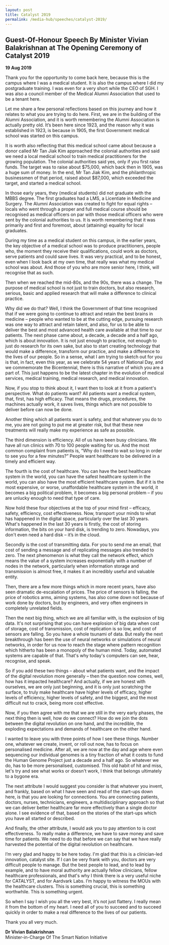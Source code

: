 ```yaml
---
layout: post
title: Catalyst 2019
permalink: /media-hub/speeches/catalyst-2019/
---
```

## Guest-Of-Honour Speech By Minister Vivian Balakrishnan at The Opening Ceremony of Catalyst 2019

**19 Aug 2019**

Thank you for the opportunity to come back here, because this is the campus where I was a medical student. It is also the campus where I did my postgraduate training. I was even for a very short while the CEO of SGH. I was also a council member of the Medical Alumni Association that used to be a tenant here.

Let me share a few personal reflections based on this journey and how it relates to what you are trying to do here. First, we are in the building of the Alumni Association, and it is worth remembering the Alumni Association is actually pretty old. It’s been here since 1923, and the reason why it was established in 1923, is because in 1905, the first Government medical school was started on this campus.

It is worth also reflecting that this medical school came about because a donor called Mr Tan Jiak Kim approached the colonial authorities and said we need a local medical school to train medical practitioners for the growing population. The colonial authorities said yes, only if you first raise funds. The target was to raise about $75,000, which back then in 1905, was a huge sum of money. In the end, Mr Tan Jiak Kim, and the philanthropic businessmen of that period, raised about $87,000, which exceeded the target, and started a medical school.

In those early years, they (medical students) did not graduate with the MBBS degree. The first graduates had a LMS, a Licentiate in Medicine and Surgery. The Alumni Association was created to fight for equal rights – locals who went through a proper and full medical course should be recognised as medical officers on par with those medical officers who were sent by the colonial authorities to us. It is worth remembering that it was primarily and first and foremost, about (attaining) equality for local graduates.

During my time as a medical student on this campus, in the earlier years, the key objective of a medical school was to produce practitioners, people who, the moment they receive their qualifications, could work as doctors, serve patients and could save lives. It was very practical, and to be honest, even when I look back at my own time, that really was what my medical school was about. And those of you who are more senior here, I think, will recognise that as such.

Then when we reached the mid-80s, and the 90s, there was a change. The purpose of medical school is not just to train doctors, but also research, serious, basic and applied research that will make a difference to clinical practice.

Why did we do that? Well, I think the Government of that time recognised that if we were going to continue to attract and retain the best brains in medicine – people who wanted to be at the cutting edge, pursuing research was one way to attract and retain talent, and also, for us to be able to deliver the best and most advanced health care available at that time to our patients. The next phase came about, a decade, a decade and a half ago, which is about innovation. It is not just enough to practice, not enough to just do research for its own sake, but also to start creating technology that would make a difference, transform our practice, and make a difference to the lives of our people. So in a sense, what I am trying to sketch out for you is that, in fact, even this year, as we celebrate 54 years of National Day, and we commemorate the Bicentennial, there is this narrative of which you are a part of. This just happens to be the latest chapter in the evolution of medical services, medical training, medical research, and medical innovation.

Now, if you stop to think about it, I want then to look at it from a patient's perspective. What do patients want? All patients want a medical system, that, first, has high efficacy. That means the drugs, procedures, the machines actually work, it saves lives, things which are not possible to deliver before can now be done.

Another thing which all patients want is safety, and that whatever you do to me, you are not going to put me at greater risk, but that these new treatments will really make my experience as safe as possible.

The third dimension is efficiency. All of us have been busy clinicians. We have all run clinics with 70 to 100 people waiting for us. And the most common complaint from patients is, “Why do I need to wait so long in order to see you for a few minutes?” People want healthcare to be delivered in a timely and efficient way.

The fourth is the cost of healthcare. You can have the best healthcare system in the world, you can have the safest healthcare system in the world, you can also have the most efficient healthcare system. But if it is the most expensive, or worse, unaffordable healthcare system in the world, it becomes a big political problem, it becomes a big personal problem – if you are unlucky enough to need that type of care.

Now hold these four objectives at the top of your mind first – efficacy, safety, efficiency, cost effectiveness. Now, transport your minds to what has happened in the digital space, particularly over the last 30 years. What's happened in the last 30 years is firstly, the cost of storing information, the bits on your hard disk, is trending to zero. Nowadays, you don't even need a hard disk – it’s in the cloud.

Secondly is the cost of transmitting data. For you to send me an email, that cost of sending a message and of replicating messages also trended to zero. The next phenomenon is what they call the network effect, which means the value of a system increases exponentially with a number of nodes in the network, particularly when information storage and transmission is almost free, it makes it an incredibly useful and valuable entity.

Then, there are a few more things which in more recent years, have also seen dramatic de-escalation of prices. The price of sensors is falling, the price of robotics arms, aiming systems, has also come down not because of work done by doctors, but by engineers, and very often engineers in completely unrelated fields.

Then the next big thing, which we are all familiar with, is the explosion of big data. It's not surprising that you can have explosion of big data when cost of storage, cost of transmission, cost of replication is so low, and cost of sensors are falling. So you have a whole tsunami of data. But really the next breakthrough has been the use of neural networks or simulations of neural networks, in order for us now to reach the stage where pattern recognition which hitherto has been a monopoly of the human mind. Today, automated systems are capable of that. That's why today's computers can see, hear, recognise, and speak.

So if you add these two things – about what patients want, and the impact of the digital revolution more generally – then the question now comes, well, how has it impacted healthcare? And actually, if we are honest with ourselves, we are only just beginning, and it is only just scratching the surface, to truly make healthcare have higher levels of efficacy, higher levels of efficiency, higher levels of safety, and the biggest, and the most difficult nut to crack, being more cost effective.

Now, if you then agree with me that we are still in the very early phases, the next thing then is well, how do we connect? How do we join the dots between the digital revolution on one hand, and the incredible, the exploding expectations and demands of healthcare on the other hand.

I wanted to leave you with three points of how I see these things. Number one, whatever we create, invent, or roll out now, has to focus on personalised medicine. After all, we are now at the day and age where even sequencing our individual genomes is a tiny fraction of what it costs to fund the Human Genome Project just a decade and a half ago. So whatever we do, has to be more personalised, customised. This old habit of hit and miss, let's try and see what works or doesn't work, I think that belongs ultimately to a bygone era.

The next attribute I would suggest you consider is that whatever you invent, and frankly, based on what I have seen and read of the start-ups down here, is that you are looking for connections. You are connecting patients, doctors, nurses, technicians, engineers, a multidisciplinary approach so that we can deliver better healthcare far more effectively than a single doctor alone. I see evidence of that, based on the stories of the start-ups which you have all started or described.

And finally, the other attribute, I would ask you to pay attention to is cost effectiveness. To really make a difference, we have to save money and save time for patients. We need to do that before we can say that we have really harvested the potential of the digital revolution on healthcare.

I’m very glad and happy to be here today. I'm glad that this is a clinician-led innovation, catalyst site. If I can be very frank with you, doctors are very difficult people to manage. But the best people to lead, and to lead by example, and to have moral authority are actually fellow clinicians, fellow healthcare professionals, and that's why I think there is a very useful niche for CATALYST, and for Aardvark Labs. I’m happy to witness the MOUs with the healthcare clusters. This is something crucial, this is something worthwhile. This is something urgent.

So when I say I wish you all the very best, it’s not just flattery. I really mean it from the bottom of my heart. I need all of you to succeed and to succeed quickly in order to make a real difference to the lives of our patients.

Thank you all very much.

**Dr Vivian Balakrishnan** <br>
Minister-in-Charge Of The Smart Nation Initiative